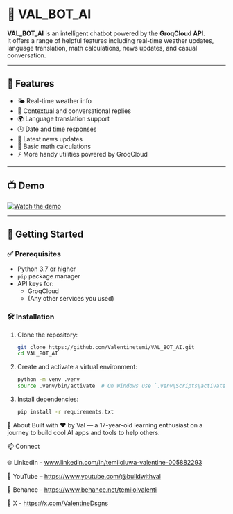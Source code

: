 # 🤖 VAL_BOT_AI

**VAL_BOT_AI** is an intelligent chatbot powered by the **GroqCloud API**.  
It offers a range of helpful features including real-time weather updates, language translation, math calculations, news updates, and casual conversation.

---

## 🔧 Features

- 🌤️ Real-time weather info  
- 🧠 Contextual and conversational replies  
- 🌍 Language translation support  
- 🕒 Date and time responses  
- 📰 Latest news updates  
- 🧮 Basic math calculations  
- ⚡ More handy utilities powered by GroqCloud

---

## 📺 Demo

[![Watch the demo](https://img.youtube.com/vi/P0LaTboOQyE/hqdefault.jpg)](https://www.youtube.com/watch?v=P0LaTboOQyE)

---

## 🚀 Getting Started

### ✅ Prerequisites

- Python 3.7 or higher  
- `pip` package manager  
- API keys for:
  - GroqCloud
  - (Any other services you used)

### 🛠️ Installation

1. Clone the repository:
   ```bash
   git clone https://github.com/Valentinetemi/VAL_BOT_AI.git
   cd VAL_BOT_AI
2. Create and activate a virtual environment:
   ```bash
   python -m venv .venv
   source .venv/bin/activate  # On Windows use `.venv\Scripts\activate`

3. Install dependencies:
   ```bash
   pip install -r requirements.txt

💬 About
Built with ❤️ by Val — a 17-year-old learning enthusiast on a journey to build cool AI apps and tools to help others.

📫 Connect

🌐 LinkedIn - www.linkedin.com/in/temiloluwa-valentine-005882293

🧠 YouTube – https://www.youtube.com/@buildwithval

📁 Behance - https://www.behance.net/temilolvalenti

🐙 X - https://x.com/ValentineDsgns
